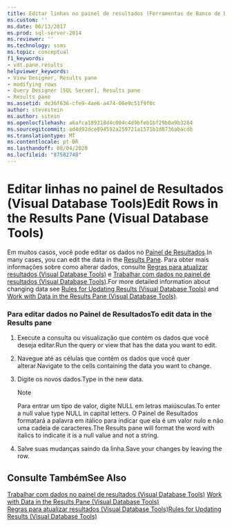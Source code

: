 ```yaml
---
title: Editar linhas no painel de resultados (Ferramentas de Banco de Dados Visual) | Microsoft Docs
ms.custom: ''
ms.date: 06/13/2017
ms.prod: sql-server-2014
ms.reviewer: ''
ms.technology: ssms
ms.topic: conceptual
f1_keywords:
- vdt.pane.results
helpviewer_keywords:
- View Designer, Results pane
- modifying rows
- Query Designer [SQL Server], Results pane
- Results pane
ms.assetid: de36f636-cfe9-4ae6-a474-06e9c51f9f0c
author: stevestein
ms.author: sstein
ms.openlocfilehash: a6afca189318d4c004c4d9bfeb1bf29b0a9b3284
ms.sourcegitcommit: ad4d92dce894592a259721a1571b1d8736abacdb
ms.translationtype: MT
ms.contentlocale: pt-BR
ms.lasthandoff: 08/04/2020
ms.locfileid: "87582748"
---
```

# <a name="edit-rows-in-the-results-pane-visual-database-tools"></a><span data-ttu-id="2ebca-102">Editar linhas no painel de Resultados (Visual Database Tools)</span><span class="sxs-lookup"><span data-stu-id="2ebca-102">Edit Rows in the Results Pane (Visual Database Tools)</span></span>
  <span data-ttu-id="2ebca-103">Em muitos casos, você pode editar os dados no [Painel de Resultados](visual-database-tools.md).</span><span class="sxs-lookup"><span data-stu-id="2ebca-103">In many cases, you can edit the data in the [Results Pane](visual-database-tools.md).</span></span> <span data-ttu-id="2ebca-104">Para obter mais informações sobre como alterar dados, consulte [Regras para atualizar resultados &#40;Visual Database Tools&#41;](rules-for-updating-results-visual-database-tools.md) e [Trabalhar com dados no painel de resultados &#40;Visual Database Tools&#41;](work-with-data-in-the-results-pane-visual-database-tools.md).</span><span class="sxs-lookup"><span data-stu-id="2ebca-104">For more detailed information about changing data see [Rules for Updating Results &#40;Visual Database Tools&#41;](rules-for-updating-results-visual-database-tools.md) and [Work with Data in the Results Pane &#40;Visual Database Tools&#41;](work-with-data-in-the-results-pane-visual-database-tools.md).</span></span>  
  
### <a name="to-edit-data-in-the-results-pane"></a><span data-ttu-id="2ebca-105">Para editar dados no Painel de Resultados</span><span class="sxs-lookup"><span data-stu-id="2ebca-105">To edit data in the Results pane</span></span>  
  
1.  <span data-ttu-id="2ebca-106">Execute a consulta ou visualização que contém os dados que você deseja editar.</span><span class="sxs-lookup"><span data-stu-id="2ebca-106">Run the query or view that has the data you want to edit.</span></span>  
  
2.  <span data-ttu-id="2ebca-107">Navegue até as células que contêm os dados que você quer alterar.</span><span class="sxs-lookup"><span data-stu-id="2ebca-107">Navigate to the cells containing the data you want to change.</span></span>  
  
3.  <span data-ttu-id="2ebca-108">Digite os novos dados.</span><span class="sxs-lookup"><span data-stu-id="2ebca-108">Type in the new data.</span></span>  
  
    > [!NOTE]  
    >  <span data-ttu-id="2ebca-109">Para entrar um tipo de valor, digite NULL em letras maiúsculas.</span><span class="sxs-lookup"><span data-stu-id="2ebca-109">To enter a null value type NULL in capital letters.</span></span> <span data-ttu-id="2ebca-110">O Painel de Resultados formatará a palavra em itálico para indicar que ela é um valor nulo e não uma cadeia de caracteres.</span><span class="sxs-lookup"><span data-stu-id="2ebca-110">The Results pane will format the word with italics to indicate it is a null value and not a string.</span></span>  
  
4.  <span data-ttu-id="2ebca-111">Salve suas mudanças saindo da linha.</span><span class="sxs-lookup"><span data-stu-id="2ebca-111">Save your changes by leaving the row.</span></span>  
  
## <a name="see-also"></a><span data-ttu-id="2ebca-112">Consulte Também</span><span class="sxs-lookup"><span data-stu-id="2ebca-112">See Also</span></span>  
 <span data-ttu-id="2ebca-113">[Trabalhar com dados no painel de resultados &#40;Visual Database Tools&#41;](work-with-data-in-the-results-pane-visual-database-tools.md) </span><span class="sxs-lookup"><span data-stu-id="2ebca-113">[Work with Data in the Results Pane &#40;Visual Database Tools&#41;](work-with-data-in-the-results-pane-visual-database-tools.md) </span></span>  
 [<span data-ttu-id="2ebca-114">Regras para atualizar resultados &#40;Visual Database Tools&#41;</span><span class="sxs-lookup"><span data-stu-id="2ebca-114">Rules for Updating Results &#40;Visual Database Tools&#41;</span></span>](rules-for-updating-results-visual-database-tools.md)  
  
  
